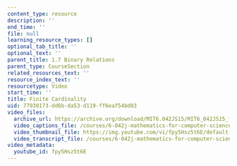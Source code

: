 ```yaml
---
content_type: resource
description: ''
end_time: ''
file: null
learning_resource_types: []
optional_tab_title: ''
optional_text: ''
parent_title: 1.7 Binary Relations
parent_type: CourseSection
related_resources_text: ''
resource_index_text: ''
resourcetype: Video
start_time: ''
title: Finite Cardinality
uid: 77930173-dd6b-da53-d119-ff6eaf54bd03
video_files:
  archive_url: https://archive.org/download/MIT6.042JS15/MIT6_042JS15_finitecardinality_ipod.mp4
  video_captions_file: /courses/6-042j-mathematics-for-computer-science-spring-2015/586d48342a76596dac2d9163ae567ee6_fpy5Hsz5t6E.vtt
  video_thumbnail_file: https://img.youtube.com/vi/fpy5Hsz5t6E/default.jpg
  video_transcript_file: /courses/6-042j-mathematics-for-computer-science-spring-2015/758d01e2f806b380c70a37033c5379b2_fpy5Hsz5t6E.pdf
video_metadata:
  youtube_id: fpy5Hsz5t6E
---
```

